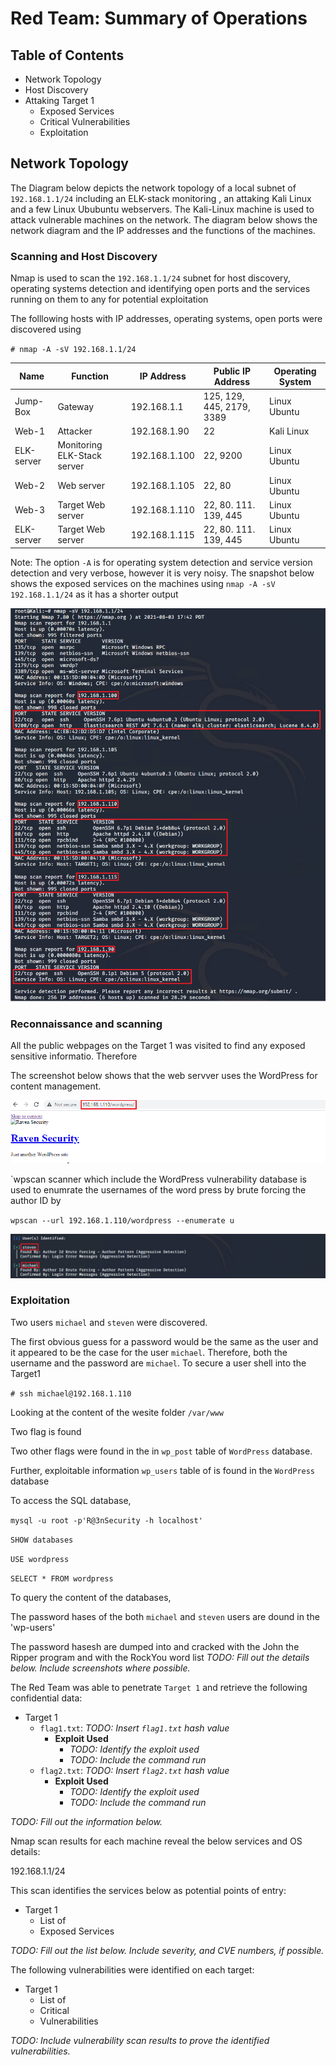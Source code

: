 # Red Team: Summary of Operations

## Table of Contents
- Network Topology
- Host Discovery
- Attaking Target 1
    - Exposed Services
    - Critical Vulnerabilities
    - Exploitation

## Network Topology

The Diagram below depicts the network topology of a local subnet of `192.168.1.1/24` including an ELK-stack monitoring , an attaking Kali Linux and a few Linux Ububuntu webservers. The Kali-Linux machine is used to attack vulnerable machines on the network. The diagram below shows the network diagram and the IP addresses and the functions of the machines.



### Scanning and Host Discovery

Nmap is used to scan the `192.168.1.1/24` subnet for host discovery, operating systems detection and identifying open ports and the services running on them to any for  potential exploitation

The folllowing hosts with IP addresses, operating systems, open ports were discovered using 

`# nmap -A -sV 192.168.1.1/24`

| Name      | Function           | IP Address    | Public IP Address | Operating System |
|-----------|--------------------|---------------|-------------------|---------------|
| Jump-Box  | Gateway            | 192.168.1.1   | 125, 129, 445, 2179, 3389     | Linux Ubuntu     |
| Web-1     | Attacker           | 192.168.1.90  | 22    | Kali Linux      |
| ELK-server| Monitoring ELK-Stack server        | 192.168.1.100           | 22, 9200     | Linux Ubuntu     |
| Web-2     | Web server         | 192.168.1.105 | 22, 80     | Linux Ubuntu     |
| Web-3     | Target Web server  | 192.168.1.110 | 22, 80. 111. 139, 445     | Linux Ubuntu     |
| ELK-server| Target Web server  | 192.168.1.115 | 22, 80. 111. 139, 445       | Linux Ubuntu     |

Note: The option `-A` is for operating system detection and service version detection and very verbose, however it is very noisy. The snapshot below shows the exposed services on the machines using `nmap -A -sV 192.168.1.1/24` as it has a shorter output

![nmap output](Images/Nmap.png)

### Reconnaissance and scanning

All the public webpages on the Target 1 was visited to find any exposed sensitive informatio. Therefore

The screenshot below shows that the web servver uses the WordPress for content management.

![WordPress](Images/WordPress.PNG)

`wpscan scanner which include the WordPress vulnerability database is used to enumrate the usernames of the word press by brute forcing the author ID by

`wpscan --url 192.168.1.110/wordpress --enumerate u`

![wp-scan](Images/wp-scan.PNG)
### Exploitation





Two users `michael` and `steven` were discovered.

The first obvious guess for a password would be the same as the user and it appeared to be the case for the user `michael`. Therefore, both the username and the password are `michael`. To secure a user shell into the Target1

`# ssh michael@192.168.1.110`

Looking at the content of the wesite folder `/var/www`

Two flag is found


Two other flags were found in the in `wp_post` table of `WordPress` database. 

Further, exploitable information `wp_users` table of  is found in the `WordPress` database 

To access the SQL database, 

`mysql -u root -p'R@3nSecurity -h localhost'`

`SHOW databases`

`USE wordpress`

`SELECT * FROM wordpress`

To query the content of the databases, 

The password hases of the both `michael` and `steven` users are dound in the 'wp-users'


The password hasesh are dumped into and cracked with the John the Ripper program and with the RockYou word list
_TODO: Fill out the details below. Include screenshots where possible._

The Red Team was able to penetrate `Target 1` and retrieve the following confidential data:
- Target 1
  - `flag1.txt`: _TODO: Insert `flag1.txt` hash value_
    - **Exploit Used**
      - _TODO: Identify the exploit used_
      - _TODO: Include the command run_
  - `flag2.txt`: _TODO: Insert `flag2.txt` hash value_
    - **Exploit Used**
      - _TODO: Identify the exploit used_
      - _TODO: Include the command run_
      
      
      


_TODO: Fill out the information below._

Nmap scan results for each machine reveal the below services and OS details:

192.168.1.1/24

This scan identifies the services below as potential points of entry:
- Target 1
  - List of
  - Exposed Services

_TODO: Fill out the list below. Include severity, and CVE numbers, if possible._

The following vulnerabilities were identified on each target:
- Target 1
  - List of
  - Critical
  - Vulnerabilities

_TODO: Include vulnerability scan results to prove the identified vulnerabilities._